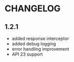 # CHANGELOG

## 1.2.1

* added response interceptor
* added debug logging
* error handling improvement
* API 23 support